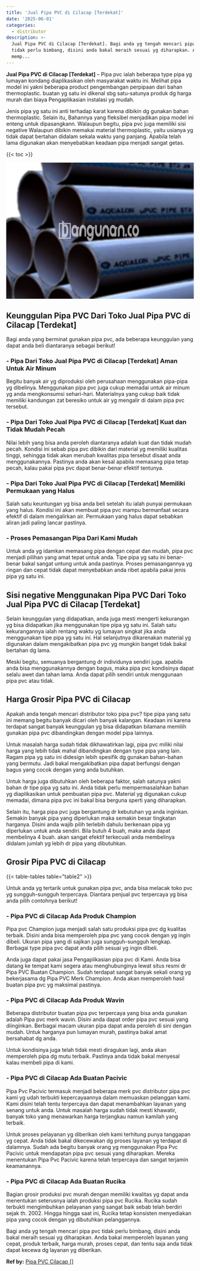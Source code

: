 ```yaml
---
title: 'Jual Pipa PVC di Cilacap [Terdekat]'
date: '2025-06-01'
categories:
  - distributor
description: >-
  Jual Pipa PVC di Cilacap [Terdekat]. Bagi anda yg tengah mencari pipa pvc
  tidak perlu bimbang, disini anda bakal meraih sesuai yg diharapkan. Anda bakal
  memp...
---
```


**Jual Pipa PVC di Cilacap \[Terdekat\]** – Pipa pvc ialah beberapa type pipa yg lumayan kondang diaplikasikan oleh masyarakat waktu ini. Melihat pipa model ini yakni beberapa product pengembangan perpipaan dari bahan thermoplastic. buatan yg satu ini dikenal sbg satu-satunya produk dg harga murah dan biaya Pengaplikasian instalasi yg mudah.

Jenis pipa yg satu ini anti terhadap karat karena dibikin dg gunakan bahan thermoplastic. Selain itu, Bahannya yang fleksibel menjadikan pipa model ini enteng untuk dipasangkann. Walaupun begitu, pipa pvc juga memiliki sisi negative Walaupun dibikin memakai material thermoplastic, yaitu usianya yg tidak dapat bertahan didalam sekala waktu yang panjang. Apabila telah lama digunakan akan menyebabkan keadaan pipa menjadi sangat getas.

{{< toc >}}

![Jual Pipa PVC di Cilacap [Terdekat]](/images/jaul-pipa-pvc-57.png)

## Keunggulan Pipa PVC Dari Toko Jual Pipa PVC di Cilacap \[Terdekat\]

Bagi anda yang berminat gunakan pipa pvc, ada beberapa keunggulan yang dapat anda beli diantaranya sebagai berikut!

### \- Pipa Dari Toko Jual Pipa PVC di Cilacap \[Terdekat\] Aman Untuk Air Minum

Begitu banyak air yg diproduksi oleh perusahaan menggunakan pipa-pipa yg dibelinya. Menggunakan pipa pvc juga cukup memadai untuk air minum yg anda mengkonsumsi sehari-hari. Materialnya yang cukup baik tidak memiliki kandungan zat beresiko untuk air yg mengalir di dalam pipa pvc tersebut.

### \- Pipa Dari Toko Jual Pipa PVC di Cilacap \[Terdekat\] Kuat dan Tidak Mudah Pecah

Nilai lebih yang bisa anda peroleh diantaranya adalah kuat dan tidak mudah pecah. Kondisi ini sebab pipa pvc dibikin dari material yg memiliki kualitas tinggi, sehingga tidak akan merubah kwalitas pipa tersebut disaat anda menggunakannya. Pastinya anda akan kesal apabila memasang pipa tetap pecah, kalau pakai pipa pvc dapat benar-benar efektif tentunya.

### \- Pipa Dari Toko Jual Pipa PVC di Cilacap \[Terdekat\] Memiliki Permukaan yang Halus

Salah satu keuntungan yg bisa anda beli setelah itu ialah punyai permukaan yang halus. Kondisi ini akan membuat pipa pvc mampu bermanfaat secara efektif di dalam mengalirkan air. Permukaan yang halus dapat sebabkan aliran jadi paling lancar pastinya.

### \- Proses Pemasangan Pipa Dari Kami Mudah

Untuk anda yg idamkan memasang pipa dengan cepat dan mudah, pipa pvc menjadi pilihan yang amat tepat untuk anda. Tipe pipa yg satu ini benar-benar bakal sangat untung untuk anda pastinya. Proses pemasangannya yg ringan dan cepat tidak dapat menyebabkan anda ribet apabila pakai jenis pipa yg satu ini.

## Sisi negative Menggunakan Pipa PVC Dari Toko Jual Pipa PVC di Cilacap \[Terdekat\]

Selain keunggulan yang didapatkan, anda juga mesti mengerti kekurangan yg bisa didapatkan jika menggunakan tipe pipa yg satu ini. Salah satu kekurangannya ialah rentang waktu yg lumayan singkat jika anda menggunakan tipe pipa yg satu ini. Hal selanjutnya dikarenakan material yg digunakan dalam mengakibatkan pipa pvc yg mungkin banget tidak bakal bertahan dg lama.

Meski begitu, semuanya bergantung dr individunya sendiri juga. apabila anda bisa menggunakannya dengan bagus, maka pipa pvc kondisinya dapat selalu awet dan tahan lama. Anda dapat pilih sendiri untuk menggunaan pipa pvc atau tidak.

## Harga Grosir Pipa PVC di Cilacap

Apakah anda tengah mencari distributor toko pipa pvc? tipe pipa yang satu ini memang begitu banyak dicari oleh banyak kalangan. Keadaan ini karena terdapat sangat banyak keunggulan yg bisa didapatkan bilamana memilih gunakan pipa pvc dibandingkan dengan model pipa lainnya.

Untuk masalah harga sudah tidak dikhawatirkan lagi, pipa pvc miliki nilai harga yang lebih tidak mahal dibandingkan dengan type pipa yang lain. Ragam pipa yg satu ini didesign lebih spesifik dg gunakan bahan-bahan yang bermutu. Jadi bakal mengakibatkan pipa dapat berfungsi dengan bagus yang cocok dengan yang anda butuhkan.

Untuk harga juga dibutuhkan oleh beberapa faktor, salah satunya yakni bahan dr tipe pipa yg satu ini. Anda tidak perlu mempermasalahkan bahan yg diaplikasikan untuk pembuatan pipa pvc. Material yg digunakan cukup memadai, dimana pipa pvc ini bakal bisa berguna sperti yang diharapkan.

Selain itu, harga pipa pvc juga bergantung dr kebutuhan yg anda inginkan. Semakin banyak pipa yang diperlukan maka semakin besar tingkatan harganya. Disini anda wajib pilih terlebih dahulu berkenaan pipa yg diperlukan untuk anda sendiri. Bila butuh 4 buah, maka anda dapat membelinya 4 buah. akan sangat efektif terkecuali anda membelinya didalam jumlah yg lebih dr pipa yang dibutuhkan.

## Grosir Pipa PVC di Cilacap

{{< table-tables table="table2" >}}

Untuk anda yg tertarik untuk gunakan pipa pvc, anda bisa melacak toko pvc yg sungguh-sungguh terpercaya. Diantara penjual pvc terpercaya yg bisa anda pilih contohnya berikut!

### \- Pipa PVC di Cilacap Ada Produk Champion

Pipa pvc Champion juga menjadi salah satu produksi pipa pvc dg kualitas terbaik. Disini anda bisa memperoleh pipa pvc yang cocok dengan yg ingin dibeli. Ukuran pipa yang di sajikan juga sungguh-sungguh lengkap. Berbagai type pipa pvc dapat anda pilih sesuai yg ingin dibeli.

Anda juga dapat pakai jasa Pengaplikasian pipa pvc di Kami. Anda bisa datang ke tempat kami segera atau menghubunginya lewat situs resmi dr Pipa PVC Buatan Champion. Sudah terdapat sangat banyak sekali orang yg bekerjasama dg Pipa PVC Merk Champion. Anda akan memperoleh hasil buatan pipa pvc yg maksimal pastinya.

### \- Pipa PVC di Cilacap Ada Produk Wavin

Beberapa distributor buatan pipa pvc terpercaya yang bisa anda gunakan adalah Pipa pvc merk wavin. Disini anda dapat order pipa pvc sesuai yang diinginkan. Berbagai macam ukuran pipa dapat anda peroleh di sini dengan mudah. Untuk harganya pun lumayan murah, pastinya bakal amat bersahabat dg anda.

Untuk kondisinya juga telah tidak mesti diragukan lagi, anda akan memperoleh pipa dg mutu terbaik. Pastinya anda tidak bakal menyesal kalau membeli pipa di kami.

### \- Pipa PVC di Cilacap Ada Buatan Pacivic

Pipa Pvc Pacivic termasuk menjadi beberapa merk pvc distributor pipa pvc kami yg udah terbukti kepercayaannya dalam memuaskan pelanggan kami. Kami disini telah tentu terpercaya dan dapat menambahkan layanan yang senang untuk anda. Untuk masalah harga sudah tidak mesti khawatir, banyak toko yang menawarkan harga terjangkau namun kamilah yang terbaik.

Untuk proses pelayanan yg diberikan oleh kami terhitung punya tanggapan yg cepat. Anda tidak bakal dikecewakan dg proses layanan yg terdapat di dalamnya. Sudah ada begitu banyak orang yg menggunakan Pipa Pvc Pacivic untuk mendapatan pipa pvc sesuai yang diharapkan. Mereka menentukan Pipa Pvc Pacivic karena telah terpercaya dan sangat terjamin keamanannya.

### \- Pipa PVC di Cilacap Ada Buatan Rucika

Bagian grosir produksi pvc murah dengan memiliki kwalitas yg dapat anda menentukan seterusnya ialah produksi pipa pvc Rucika. Rucika sudah terbukti mengimbuhkan pelayanan yang sangat baik sebab telah berdiri sejak th. 2002. Hingga hingga saat ini, Rucika tetap konsisten menyediakan pipa yang cocok dengan yg dibutuhkan pelanggannya.

Bagi anda yg tengah mencari pipa pvc tidak perlu bimbang, disini anda bakal meraih sesuai yg diharapkan. Anda bakal memperoleh layanan yang cepat, produk terbaik, harga murah, proses cepat, dan tentu saja anda tidak dapat kecewa dg layanan yg diberikan.

**Ref by:** [Pipa PVC Cilacap []](https://id.wikipedia.org/wiki/Pipa)
